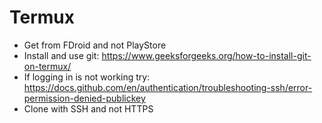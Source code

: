 # Termux

- Get from FDroid and not PlayStore
- Install and use git: https://www.geeksforgeeks.org/how-to-install-git-on-termux/
- If logging in is not working try: https://docs.github.com/en/authentication/troubleshooting-ssh/error-permission-denied-publickey
- Clone with SSH and not HTTPS